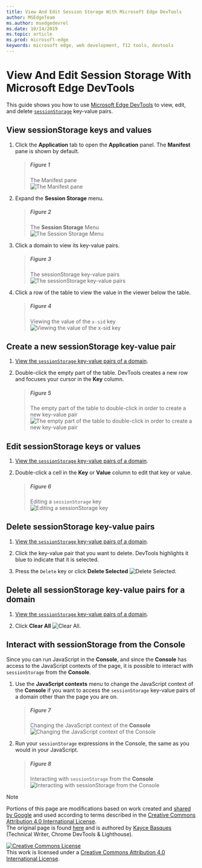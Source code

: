 ```yaml
---
title: View And Edit Session Storage With Microsoft Edge DevTools
author: MSEdgeTeam
ms.author: msedgedevrel
ms.date: 10/14/2019
ms.topic: article
ms.prod: microsoft-edge
keywords: microsoft edge, web development, f12 tools, devtools
---
```

<!-- Copyright Kayce Basques 

   Licensed under the Apache License, Version 2.0 (the "License");
   you may not use this file except in compliance with the License.
   You may obtain a copy of the License at

       http://www.apache.org/licenses/LICENSE-2.0

   Unless required by applicable law or agreed to in writing, software
   distributed under the License is distributed on an "AS IS" BASIS,
   WITHOUT WARRANTIES OR CONDITIONS OF ANY KIND, either express or implied.
   See the License for the specific language governing permissions and
   limitations under the License.  -->





# View And Edit Session Storage With Microsoft Edge DevTools   

  

This guide shows you how to use [Microsoft Edge DevTools][MicrosoftEdgeDevTools] to view, edit, and delete [`sessionStorage`][MDNSessionStorage] key-value pairs.  

## View sessionStorage keys and values   

1.  Click the **Application** tab to open the **Application** panel.  The **Manifest** pane is shown by default.  
    
    > ##### Figure 1  
    > The Manifest pane  
    > ![The Manifest pane][ImageManifest]  

1.  Expand the **Session Storage** menu.  
    
    > ##### Figure 2  
    > The **Session Storage** Menu  
    > ![The Session Storage Menu][ImageSessionStorageMenu]  

1.  Click a domain to view its key-value pairs.  
    
    > ##### Figure 3  
    > The sessionStorage key-value pairs  
    > ![The `sessionStorage` key-value pairs][ImageSessionStorage]  

1.  Click a row of the table to view the value in the viewer below the table.  
    
    > ##### Figure 4  
    > Viewing the value of the `x-sid` key  
    > ![Viewing the value of the x-sid key][ImageSessionStorageViewer]  

## Create a new sessionStorage key-value pair   

1.  [View the `sessionStorage` key-value pairs of a domain](#view-sessionstorage-keys-and-values).  
1.  Double-click the empty part of the table.  DevTools creates a new row and focuses your cursor in the **Key** column.  
    
    > ##### Figure 5  
    > The empty part of the table to double-click in order to create a new key-value pair  
    > ![The empty part of the table to double-click in order to create a new key-value pair][ImageSessionStorageCreate]  

## Edit sessionStorage keys or values   

1.  [View the `sessionStorage` key-value pairs of a domain](#view-sessionstorage-keys-and-values).  
1.  Double-click a cell in the **Key** or **Value** column to edit that key or value.  
    
    > ##### Figure 6  
    > Editing a `sessionStorage` key  
    > ![Editing a sessionStorage key][ImageSessionStorageEdit]  

## Delete sessionStorage key-value pairs   

1.  [View the `sessionStorage` key-value pairs of a domain](#view-sessionstorage-keys-and-values).  
1.  Click the key-value pair that you want to delete.  DevTools highlights it blue to indicate that it is selected.  

1.  Press the `Delete` key or click **Delete Selected** ![Delete Selected][ImageDeleteIcon].  

## Delete all sessionStorage key-value pairs for a domain   

1.  [View the `sessionStorage` key-value pairs of a domain](#view-sessionstorage-keys-and-values).  

1.  Click **Clear All** ![Clear All][ImageClearIcon].  

## Interact with sessionStorage from the Console   

Since you can run JavaScript in the **Console**, and since the **Console** has access to the JavaScript contexts of the page, it is possible to interact with `sessionStorage` from the **Console**.  

1.  Use the **JavaScript contexts** menu to change the JavaScript context of the **Console** if you want to access the `sessionStorage` key-value pairs of a domain other than the page you are on.  
    
    > ##### Figure 7  
    > Changing the JavaScript context of the **Console**  
    > ![Changing the JavaScript context of the Console][ImageJSContext]  

1.  Run your `sessionStorage` expressions in the Console, the same as you would in your JavaScript.  
    
    > ##### Figure 8  
    > Interacting with `sessionStorage` from the **Console**  
    > ![Interacting with sessionStorage from the Console][ImageSessionStorageConsole]  

   

  

<!-- image links -->  

[ImageClearIcon]: images/clear-icon.msft.png  
[ImageDeleteIcon]: images/delete-icon.msft.png  

[ImageManifest]: images/application-manifest.msft.png "Figure 1: The Manifest pane"  
[ImageSessionStorageMenu]: images/application-storage-session-storage.msft.png "Figure 2: The Session Storage Menu: "  
[ImageSessionStorage]: images/application-storage-session-storage-domain.msft.png "Figure 3: The sessionStorage key-value pairs"  
[ImageSessionStorageViewer]: images/application-storage-session-storage-domain-key-value-selected.msft.png "Figure 4: Viewing the value of the x-sid key"  
[ImageSessionStorageCreate]: images/application-storage-session-storage-domain-key-value-new.msft.png "Figure 5: The empty part of the table to double-click in order to create a new key-value pair"  
[ImageSessionStorageEdit]: images/application-storage-session-storage-domain-key-value-edit.msft.png "Figure 6: Editing a sessionStorage key"  
[ImageJSContext]: images/console-domain-selection.msft.png "Figure 7: Changing the JavaScript context of the Console"  
[ImageSessionStorageConsole]: images/console-session-storage-keys.msft.png "Figure 8: Interacting with sessionStorage from the Console"  

<!-- links -->  

[MicrosoftEdgeDevTools]: https://http://docs.microsoft.com/microsoft-edge/devtools-guide-chromium "Microsoft Edge \(Chromium\) Developer Tools"  

[MDNSessionStorage]: https://developer.mozilla.org/docs/Web/API/Window/sessionStorage "Window.sessionStorage | MDN"  

> [!NOTE]
> Portions of this page are modifications based on work created and [shared by Google][GoogleSitePolicies] and used according to terms described in the [Creative Commons Attribution 4.0 International License][CCA4IL].  
> The original page is found [here](https://developers.google.com/web/tools/chrome-devtools/storage/sessionstorage) and is authored by [Kayce Basques][KayceBasques] \(Technical Writer, Chrome DevTools & Lighthouse\).  

[![Creative Commons License][CCby4Image]][CCA4IL]  
This work is licensed under a [Creative Commons Attribution 4.0 International License][CCA4IL].  

[CCA4IL]: http://creativecommons.org/licenses/by/4.0  
[CCby4Image]: https://i.creativecommons.org/l/by/4.0/88x31.png  
[GoogleSitePolicies]: https://developers.google.com/terms/site-policies  
[KayceBasques]: https://developers.google.com/web/resources/contributors/kaycebasques  
